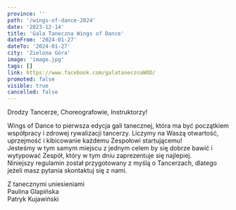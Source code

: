 ```yaml
---
province: ''
path: '/wings-of-dance-2024'
date: '2023-12-14'
title: 'Gala Taneczna Wings of Dance'
dateFrom: '2024-01-27'
dateTo: '2024-01-27'
city: 'Zielona Góra'
image: 'image.jpg'
tags: []
link: https://www.facebook.com/galatanecznaWOD/
promoted: false
visible: true
cancelled: false
---
```

Drodzy Tancerze, Choreografowie, Instruktorzy!

Wings of Dance to pierwsza edycja gali tanecznej, która ma być początkiem współpracy i zdrowej rywalizacji tancerzy. Liczymy na Waszą otwartość, uprzejmość i kibicowanie każdemu Zespołowi startującemu! \
Jesteśmy w tym samym miejscu z jednym celem by się dobrze bawić i wytypować Zespół, który w tym dniu zaprezentuje się najlepiej. \
Niniejszy regulamin został przygotowany z myślą o Tancerzach, dlatego jeżeli masz pytania skontaktuj się
z nami.

Z tanecznymi uniesieniami \
Paulina Glapińska \
Patryk Kujawiński
